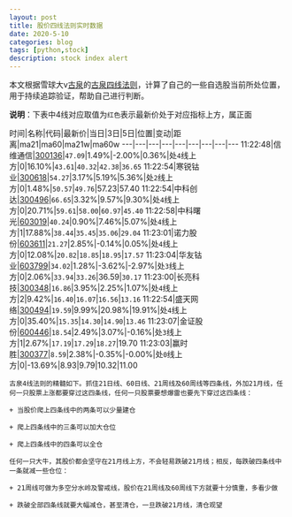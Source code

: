 ```yaml
---
layout: post
title: 股价四线法则实时数据
date: 2020-5-10
categories: blog
tags: [python,stock]
description: stock index alert
---
```



本文根据雪球大v[古泉](https://xueqiu.com/u/7148646888)的[古泉四线法则](https://xueqiu.com/7148646888/130498192)，计算了自己的一些自选股当前所处位置，用于持续追踪验证，帮助自己进行判断。

**说明**：下表中4线对应取值为`红色`表示最新价处于对应指标上方，属正面

时间|名称|代码|最新价|当日|3日|5日|位置|变动|距离|ma21|ma60|ma21w|ma60w
---|---|---|---|---|---|---|---|---
11:22:48|信维通信|[300136](https://xueqiu.com/S/SZ300136)|`47.09`|1.49%|-2.00%|0.36%|处`4`线上方|0|16.10%|`43.61`|`40.32`|`42.38`|`36.65`
11:22:54|寒锐钴业|[300618](https://xueqiu.com/S/SZ300618)|`54.27`|3.17%|5.19%|5.36%|处`2`线上方|0|1.48%|`50.57`|`49.76`|57.23|57.40
11:22:54|中科创达|[300496](https://xueqiu.com/S/SZ300496)|`66.65`|3.32%|9.57%|9.30%|处`4`线上方|0|20.71%|`59.61`|`58.00`|`60.97`|`45.40`
11:22:58|中科曙光|[603019](https://xueqiu.com/S/SH603019)|`40.24`|0.90%|7.46%|5.07%|处`4`线上方|1|17.88%|`38.44`|`35.45`|`35.06`|`29.04`
11:23:01|诺力股份|[603611](https://xueqiu.com/S/SH603611)|`21.27`|2.85%|-0.14%|0.05%|处`4`线上方|0|12.08%|`20.82`|`18.85`|`18.95`|`17.57`
11:23:04|华友钴业|[603799](https://xueqiu.com/S/SH603799)|`34.02`|1.28%|-3.62%|-2.97%|处`3`线上方|0|2.06%|`33.94`|`33.26`|36.59|`30.17`
11:23:00|长亮科技|[300348](https://xueqiu.com/S/SZ300348)|`16.86`|3.95%|2.25%|1.07%|处`4`线上方|2|9.42%|`16.40`|`16.07`|`16.56`|`13.16`
11:22:54|盛天网络|[300494](https://xueqiu.com/S/SZ300494)|`19.59`|9.99%|20.98%|19.91%|处`4`线上方|0|35.40%|`15.35`|`14.30`|`14.90`|`13.46`
11:23:07|金证股份|[600446](https://xueqiu.com/S/SH600446)|`18.54`|2.49%|3.07%|-0.16%|处`3`线上方|1|2.67%|`17.19`|`17.29`|`18.27`|19.70
11:23:03|赢时胜|[300377](https://xueqiu.com/S/SZ300377)|`8.59`|2.38%|-0.35%|-0.00%|处`0`线上方|0|-13.69%|8.93|9.79|10.32|11.00

```
古泉4线法则的精髓如下。抓住21日线、60日线、21周线及60周线等四条线，外加21月线，任何一只股票上涨都要穿过这四条线，任何一只股票要想爆雷也要先下穿过这四条线：

+ 当股价爬上四条线中的两条可以少量建仓

+ 爬上四条线中的三条可以加大仓位

+ 爬上四条线中的四条可以全仓

任何一只大牛，其股价都会坚守在21月线上方，不会轻易跌破21月线；相反，每跌破四条线中一条就减一些仓位：

+ 21周线可做为多空分水岭及警戒线，股价在21周线及60周线下方就要十分慎重，多看少做

+ 跌破全部四条线就要大幅减仓，甚至清仓，一旦跌破21月线，清仓观望
```